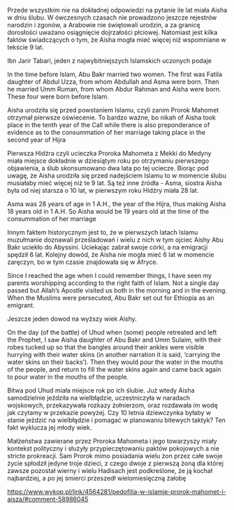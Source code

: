 Przede wszystkim nie na dokładnej odpowiedzi na pytanie ile lat miała Aisha w dniu ślubu. W ówczesnych czasach nie prowadzono jeszcze rejestrów narodzin i zgonów, a Arabowie nie świętowali urodzin, a za granicę dorosłości uważano osiągnięcie dojrzałości płciowej. Natomiast jest kilka faktów świadczących o tym, że Aisha mogła mieć więcej niż wspomniane w tekście 9 lat. 

Ibn Jarir Tabari, jeden z najwybitniejszych Islamskich uczonych podaje

In the time before Islam, Abu Bakr married two women. The first was Fatila daughter of Abdul Uzza, from whom Abdullah and Asma were born. Then he married Umm Ruman, from whom Abdur Rahman and Aisha were born. These four were born before Islam.

Aisha urodziła się przed powstaniem Islamu, czyli zanim Prorok Mahomet otrzymał pierwsze oświecenie. To bardzo ważne, bo 
nikah of Aisha took place in the tenth year of the Call while there is also preponderance of evidence as to the consummation of her marriage taking place in the second year of Hijra 

Pierwsza Hidżra czyli ucieczka Proroka Mahometa z Mekki do Medyny miała miejsce dokładnie w dziesiątym roku po otrzymaniu pierwszego objawienia, a ślub skonsumowano dwa lata po tej uciecze. Biorąc pod uwagę, że Aisha urodziła się przed nadejściem Islamu to w momencie ślubu musiałaby mieć więcej niż te 9 lat. 
Są też inne źródła - Asma, siostra Aisha była od niej starsza o 10 lat, w pierwszym roku Hidżry miała 28 lat. 

Asma was 28 years of age in 1 A.H., the year of the Hijra, thus making Aisha 18 years old in 1 A.H. So Aisha would be 19 years old at the time of the consummation of her marriage

Innym faktem historycznym jest to, że w pierwszych latach Islamu muzułmanie doznawali prześladowań i wielu z nich w tym ojciec Aishy Abu Bakr uciekło do Abyssini. Uciekając zabrał swoje córki, a na emigracji spędził 6 lat. Kolejny dowód, że Aisha nie mogła mieć 6 lat w momencie zaręczyn, bo w tym czasie znajdowała się w Afryce. 

Since I reached the age when I could remember things, I have seen my parents worshipping according to the right faith of Islam. Not a single day passed but Allah’s Apostle visited us both in the morning and in the evening. When the Muslims were persecuted, Abu Bakr set out for Ethiopia as an emigrant.

Jeszcze jeden dowod na wyższy wiek Aishy. 

On the day (of the battle) of Uhud when (some) people retreated and left the Prophet, I saw Aisha daughter of Abu Bakr and Umm Sulaim, with their robes tucked up so that the bangles around their ankles were visible hurrying with their water skins (in another narration it is said, ‘carrying the water skins on their backs’). Then they would pour the water in the mouths of the people, and return to fill the water skins again and came back again to pour water in the mouths of the people.

Bitwa pod Uhud miała miejsce rok po ich ślubie. Już wtedy Aisha samodzielnie jeździła na wielbłądzie, uczestniczyła w naradach wojskowych, przekazywała rozkazy żołnierzom, oraz rozdawała im wodę jak czytamy w przekazie powyżej. Czy 10 letnia dziewczynka byłaby w stanie jeździć na wielbłądzie i pomagać w planowaniu bitewych taktyk? Ten fakt wyklucza jej młody wiek.

Małżeństwa zawierane przez Proroka Mahometa i jego towarzyszy miały kontekst polityczny i służyły przypieczętowaniu paktów pokojowych a nie stricte prokreacji. Sam Prorok mimo posiadania wielu żon przez całe swoje życie spłodził jedyne troje dzieci, z czego dwoje z pierwszą żoną dla której zawsze pozostał wierny i wielu Hadisach jest podkreślone, że ją kochał najbardziej, a po jej śmierci przeszedł wielomiesięczną żałobę

https://www.wykop.pl/link/4564281/pedofilia-w-islamie-prorok-mahomet-i-aisza/#comment-58986045
